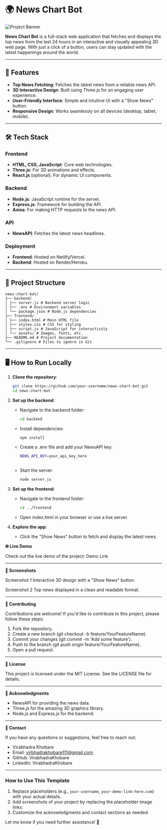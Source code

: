 # 🌍 News Chart Bot

![Project Banner](https://via.placeholder.com/1200x400.png?text=News+Chart+Bot+Banner) <!-- Add a banner image here -->

**News Chart Bot** is a full-stack web application that fetches and displays the top news from the last 24 hours in an interactive and visually appealing 3D web page. With just a click of a button, users can stay updated with the latest happenings around the world.

---

## 🚀 Features

- **Top News Fetching**: Fetches the latest news from a reliable news API.
- **3D Interactive Design**: Built using Three.js for an engaging user experience.
- **User-Friendly Interface**: Simple and intuitive UI with a "Show News" button.
- **Responsive Design**: Works seamlessly on all devices (desktop, tablet, mobile).

---

## 🛠️ Tech Stack

### Frontend
- **HTML, CSS, JavaScript**: Core web technologies.
- **Three.js**: For 3D animations and effects.
- **React.js** (optional): For dynamic UI components.

### Backend
- **Node.js**: JavaScript runtime for the server.
- **Express.js**: Framework for building the API.
- **Axios**: For making HTTP requests to the news API.

### API
- **NewsAPI**: Fetches the latest news headlines.

### Deployment
- **Frontend**: Hosted on Netlify/Vercel.
- **Backend**: Hosted on Render/Heroku.

---

## 📂 Project Structure
```
news-chart-bot/
├── backend/
│ ├── server.js # Backend server logic
│ ├── .env # Environment variables
│ └── package.json # Node.js dependencies
├── frontend/
│ ├── index.html # Main HTML file
│ ├── styles.css # CSS for styling
│ ├── script.js # JavaScript for interactivity
│ └── assets/ # Images, fonts, etc.
├── README.md # Project documentation
└── .gitignore # Files to ignore in Git
```

---

## 🖥️ How to Run Locally

1. **Clone the repository**:
   ```bash
   git clone https://github.com/your-username/news-chart-bot.git
   cd news-chart-bot

2. **Set up the backend**:
   - Navigate to the backend folder:
     ```bash
     cd backend

   - Install dependencies:
     ```bash
     npm install

   - Create a .env file and add your NewsAPI key:
     ```bash
     NEWS_API_KEY=your_api_key_here
 
   - Start the server:
     ```bash
     node server.js
   
3. **Set up the frontend**:
   - Navigate to the frontend folder:
     ```bash
     cd ../frontend

   - Open index.html in your browser or use a live server.

4. **Explore the app**:
   - Click the "Show News" button to fetch and display the latest news.

**🌐 Live Demo**

Check out the live demo of the project:
Demo Link <!-- Replace with your actual deployment link -->

---

**📸 Screenshots**

Screenshot 1
Interactive 3D design with a "Show News" button.

Screenshot 2
Top news displayed in a clean and readable format.

---

**🤝 Contributing**

Contributions are welcome! If you'd like to contribute to this project, please follow these steps:

1. Fork the repository.
2. Create a new branch (git checkout -b feature/YourFeatureName).
3. Commit your changes (git commit -m 'Add some feature').
4. Push to the branch (git push origin feature/YourFeatureName).
5. Open a pull request.

---

**📄 License**

This project is licensed under the MIT License. See the LICENSE file for details.

---

**🙏 Acknowledgments**

- NewsAPI for providing the news data.
- Three.js for the amazing 3D graphics library.
- Node.js and Express.js for the backend.

---

**📧 Contact**

If you have any questions or suggestions, feel free to reach out:

- Virabhadra Khobare
- Email: virbhadrakhobare111@gmail.com
- GitHub: VirabhadraKhobare
- LinkedIn: VirabhadraKhobare


---

### **How to Use This Template**
1. Replace placeholders (e.g., `your-username`, `your-demo-link-here.com`) with your actual details.
2. Add screenshots of your project by replacing the placeholder image links.
3. Customize the acknowledgments and contact sections as needed.

Let me know if you need further assistance! 🚀
